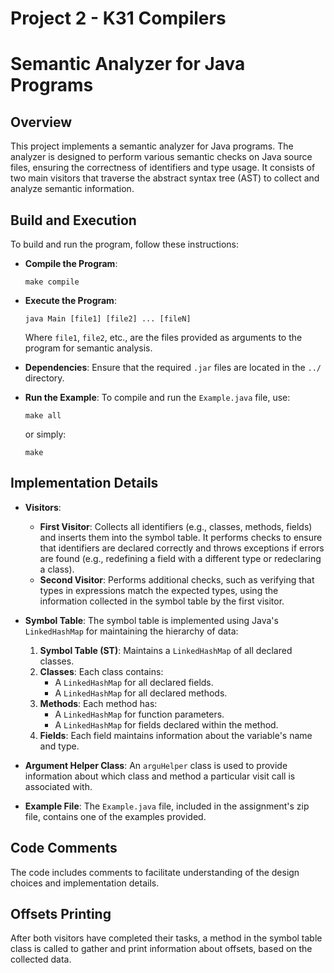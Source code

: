 # Project 2 - K31 Compilers
# Semantic Analyzer for Java Programs

## Overview

This project implements a semantic analyzer for Java programs. The analyzer is designed to perform various semantic checks on Java source files, ensuring the correctness of identifiers and type usage. It consists of two main visitors that traverse the abstract syntax tree (AST) to collect and analyze semantic information.

## Build and Execution

To build and run the program, follow these instructions:

- **Compile the Program**:
  ```
  make compile
  ```

- **Execute the Program**:
  ```
  java Main [file1] [file2] ... [fileN]
  ```
  Where `file1`, `file2`, etc., are the files provided as arguments to the program for semantic analysis.

- **Dependencies**:
  Ensure that the required `.jar` files are located in the `../` directory.

- **Run the Example**:
  To compile and run the `Example.java` file, use:
  ```
  make all
  ```
  or simply:
  ```
  make
  ```

## Implementation Details

- **Visitors**:
  - **First Visitor**: Collects all identifiers (e.g., classes, methods, fields) and inserts them into the symbol table. It performs checks to ensure that identifiers are declared correctly and throws exceptions if errors are found (e.g., redefining a field with a different type or redeclaring a class).
  - **Second Visitor**: Performs additional checks, such as verifying that types in expressions match the expected types, using the information collected in the symbol table by the first visitor.

- **Symbol Table**:
  The symbol table is implemented using Java's `LinkedHashMap` for maintaining the hierarchy of data:
  1. **Symbol Table (ST)**: Maintains a `LinkedHashMap` of all declared classes.
  2. **Classes**: Each class contains:
     - A `LinkedHashMap` for all declared fields.
     - A `LinkedHashMap` for all declared methods.
  3. **Methods**: Each method has:
     - A `LinkedHashMap` for function parameters.
     - A `LinkedHashMap` for fields declared within the method.
  4. **Fields**: Each field maintains information about the variable's name and type.

- **Argument Helper Class**:
  An `arguHelper` class is used to provide information about which class and method a particular visit call is associated with.

- **Example File**:
  The `Example.java` file, included in the assignment's zip file, contains one of the examples provided.

## Code Comments

The code includes comments to facilitate understanding of the design choices and implementation details.

## Offsets Printing

After both visitors have completed their tasks, a method in the symbol table class is called to gather and print information about offsets, based on the collected data.
